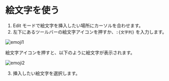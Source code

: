 # 絵文字を使う

1. Edit モードで絵文字を挿入したい場所にカーソルを合わせます。
2. 左下にあるツールバーの絵文字アイコンを押すか、`:{文字列}` を入力します。

<img :src="$withBase('/assets/images/ja/emoji1.png')" alt="emoji1">

絵文字アイコンを押すと、以下のように絵文字が表示されます。

<img :src="$withBase('/assets/images/ja/emoji2.png')" alt="emoji2">

3. 挿入したい絵文字を選択します。
